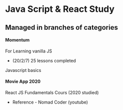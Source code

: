 # Java Script & React Study 

## Managed in branches of categories

#### Momentum

For Learning vanilla JS

- (20/2/7) 25 lessons completed

Javascript basics

#### Movie App 2020

React JS Fundamentals Cours (2020 studied)

- Reference - Nomad Coder (youtube)
